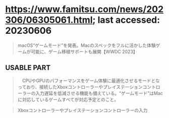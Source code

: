 # https://www.famitsu.com/news/202306/06305061.html; last accessed: 20230606

> macOS“ゲームモード”を発表。Macのスペックをフルに活かした体験ゲームが可能に、ゲーム移植サポートも展開【WWDC 2023】

## USABLE PART

>　CPUやGPUのパフォーマンスをゲーム体験に最適化させるモードとなっており、接続したXboxコントローラーやプレイステーションコントローラーの入力遅延を低減させる機能も備えている。“ゲームモード”はMacに対応しているゲームすべてが対応予定とのこと。

> Xboxコントローラーやプレイステーションコントローラーの入力
